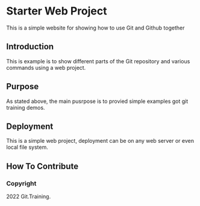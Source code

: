 # Starter Web Project

This is a simple website for showing how to use Git and Github together

## Introduction

This is example is to show different parts of the Git repository and various commands using a web project.

## Purpose

As stated above, the main pusrpose is to provied simple examples got git training demos.

## Deployment

This is a simple web project, deployment can be on any web server or even local file system.

## How To Contribute


### Copyright

2022 Git.Training.